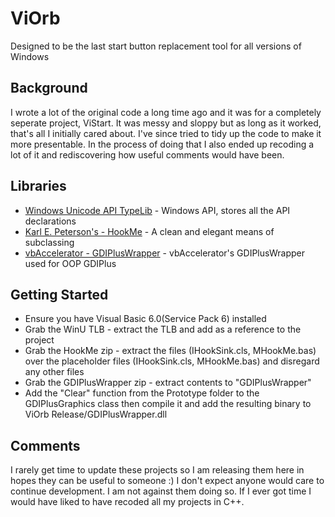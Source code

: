 # ViOrb 

Designed to be the last start button replacement tool for all versions of Windows

## Background

I wrote a lot of the original code a long time ago and it was for a completely seperate project, ViStart. It was messy and sloppy but as long as it worked, that's all I initially cared about. I've since tried to tidy up the code to make it more presentable. In the process of doing that I also ended up recoding a lot of it and rediscovering how useful comments would have been. 

## Libraries

- [Windows Unicode API TypeLib](https://github.com/badcodes/vb6/blob/master/%5BInclude%5D/TypeLib/winu.tlb) - Windows API, stores all the API declarations
- [Karl E. Peterson's - HookMe](http://vb.mvps.org/samples/HookMe/) - A clean and elegant means of subclassing 
- [vbAccelerator - GDIPlusWrapper](https://github.com/tannerhelland/vbAccelerator-Archive/tree/master/VB/Code/vbMedia/Using_GDI_Plus/GDIPlus_Helper) - vbAccelerator's GDIPlusWrapper used for OOP GDIPlus

## Getting Started

- Ensure you have Visual Basic 6.0(Service Pack 6) installed
- Grab the WinU TLB - extract the TLB and add as a reference to the project
- Grab the HookMe zip - extract the files (IHookSink.cls, MHookMe.bas) over the placeholder files (IHookSink.cls, MHookMe.bas) and disregard any other files
- Grab the GDIPlusWrapper zip - extract contents to "GDIPlusWrapper" 
- Add the "Clear" function from the Prototype folder to the GDIPlusGraphics class then compile it and add the resulting binary to ViOrb
Release/GDIPlusWrapper.dll

## Comments

I rarely get time to update these projects so I am releasing them here in hopes they can be useful to someone :) I don't expect anyone would care to continue development. I am not against them doing so. If I ever got time I would have liked to have recoded all my projects in C++. 
